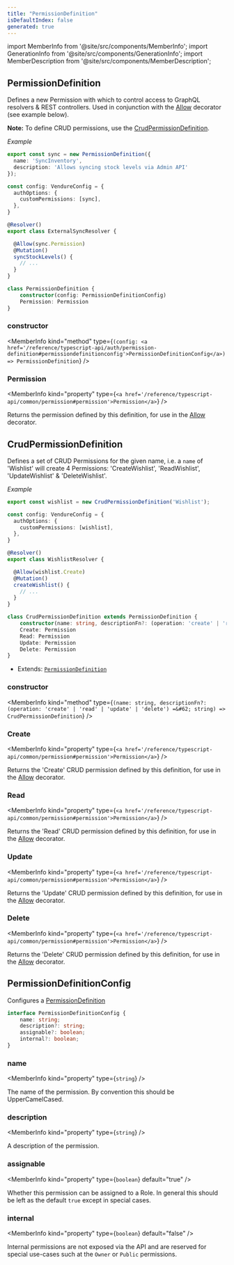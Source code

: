 ```yaml
---
title: "PermissionDefinition"
isDefaultIndex: false
generated: true
---
```

<!-- This file was generated from the Vendure source. Do not modify. Instead, re-run the "docs:build" script -->
import MemberInfo from '@site/src/components/MemberInfo';
import GenerationInfo from '@site/src/components/GenerationInfo';
import MemberDescription from '@site/src/components/MemberDescription';


## PermissionDefinition

<GenerationInfo sourceFile="packages/core/src/common/permission-definition.ts" sourceLine="86" packageName="@bb-vendure/core" />

Defines a new Permission with which to control access to GraphQL resolvers & REST controllers.
Used in conjunction with the <a href='/reference/typescript-api/request/allow-decorator#allow'>Allow</a> decorator (see example below).

**Note:** To define CRUD permissions, use the <a href='/reference/typescript-api/auth/permission-definition#crudpermissiondefinition'>CrudPermissionDefinition</a>.

*Example*

```ts
export const sync = new PermissionDefinition({
  name: 'SyncInventory',
  description: 'Allows syncing stock levels via Admin API'
});
```

```ts
const config: VendureConfig = {
  authOptions: {
    customPermissions: [sync],
  },
}
```

```ts
@Resolver()
export class ExternalSyncResolver {

  @Allow(sync.Permission)
  @Mutation()
  syncStockLevels() {
    // ...
  }
}
```

```ts title="Signature"
class PermissionDefinition {
    constructor(config: PermissionDefinitionConfig)
    Permission: Permission
}
```

<div className="members-wrapper">

### constructor

<MemberInfo kind="method" type={`(config: <a href='/reference/typescript-api/auth/permission-definition#permissiondefinitionconfig'>PermissionDefinitionConfig</a>) => PermissionDefinition`}   />


### Permission

<MemberInfo kind="property" type={`<a href='/reference/typescript-api/common/permission#permission'>Permission</a>`}   />

Returns the permission defined by this definition, for use in the
<a href='/reference/typescript-api/request/allow-decorator#allow'>Allow</a> decorator.


</div>


## CrudPermissionDefinition

<GenerationInfo sourceFile="packages/core/src/common/permission-definition.ts" sourceLine="146" packageName="@bb-vendure/core" />

Defines a set of CRUD Permissions for the given name, i.e. a `name` of 'Wishlist' will create
4 Permissions: 'CreateWishlist', 'ReadWishlist', 'UpdateWishlist' & 'DeleteWishlist'.

*Example*

```ts
export const wishlist = new CrudPermissionDefinition('Wishlist');
```

```ts
const config: VendureConfig = {
  authOptions: {
    customPermissions: [wishlist],
  },
}
```

```ts
@Resolver()
export class WishlistResolver {

  @Allow(wishlist.Create)
  @Mutation()
  createWishlist() {
    // ...
  }
}
```

```ts title="Signature"
class CrudPermissionDefinition extends PermissionDefinition {
    constructor(name: string, descriptionFn?: (operation: 'create' | 'read' | 'update' | 'delete') => string)
    Create: Permission
    Read: Permission
    Update: Permission
    Delete: Permission
}
```
* Extends: <code><a href='/reference/typescript-api/auth/permission-definition#permissiondefinition'>PermissionDefinition</a></code>



<div className="members-wrapper">

### constructor

<MemberInfo kind="method" type={`(name: string, descriptionFn?: (operation: 'create' | 'read' | 'update' | 'delete') =&#62; string) => CrudPermissionDefinition`}   />


### Create

<MemberInfo kind="property" type={`<a href='/reference/typescript-api/common/permission#permission'>Permission</a>`}   />

Returns the 'Create' CRUD permission defined by this definition, for use in the
<a href='/reference/typescript-api/request/allow-decorator#allow'>Allow</a> decorator.
### Read

<MemberInfo kind="property" type={`<a href='/reference/typescript-api/common/permission#permission'>Permission</a>`}   />

Returns the 'Read' CRUD permission defined by this definition, for use in the
<a href='/reference/typescript-api/request/allow-decorator#allow'>Allow</a> decorator.
### Update

<MemberInfo kind="property" type={`<a href='/reference/typescript-api/common/permission#permission'>Permission</a>`}   />

Returns the 'Update' CRUD permission defined by this definition, for use in the
<a href='/reference/typescript-api/request/allow-decorator#allow'>Allow</a> decorator.
### Delete

<MemberInfo kind="property" type={`<a href='/reference/typescript-api/common/permission#permission'>Permission</a>`}   />

Returns the 'Delete' CRUD permission defined by this definition, for use in the
<a href='/reference/typescript-api/request/allow-decorator#allow'>Allow</a> decorator.


</div>


## PermissionDefinitionConfig

<GenerationInfo sourceFile="packages/core/src/common/permission-definition.ts" sourceLine="10" packageName="@bb-vendure/core" />

Configures a <a href='/reference/typescript-api/auth/permission-definition#permissiondefinition'>PermissionDefinition</a>

```ts title="Signature"
interface PermissionDefinitionConfig {
    name: string;
    description?: string;
    assignable?: boolean;
    internal?: boolean;
}
```

<div className="members-wrapper">

### name

<MemberInfo kind="property" type={`string`}   />

The name of the permission. By convention this should be
UpperCamelCased.
### description

<MemberInfo kind="property" type={`string`}   />

A description of the permission.
### assignable

<MemberInfo kind="property" type={`boolean`} default="true"   />

Whether this permission can be assigned to a Role. In general this
should be left as the default `true` except in special cases.
### internal

<MemberInfo kind="property" type={`boolean`} default="false"   />

Internal permissions are not exposed via the API and are reserved for
special use-cases such at the `Owner` or `Public` permissions.


</div>
